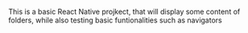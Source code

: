 This is a basic React Native projkect, that will display some content of folders, while also testing basic funtionalities such as navigators